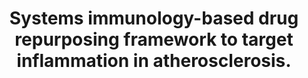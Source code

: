 ---
authors: Amadori L, Calcagno C, Fernandez DM, Koplev S, Fernandez N, Kaur R, Mury
  P, Khan NS, Sajja S, Shamailova R, Cyr Y, Jeon M, Hill CA, Chong PS, Naidu S, Sakurai
  K, Ghotbi AA, Soler R, Eberhardt N, Rahman A, Faries P, Moore KJ, Fayad ZA, Ma'ayan
  A, Giannarelli C
carousel: false
dccs:
- LINCS
doi: 10.1038/s44161-023-00278-y
featured: false
issue: '6'
journal: Nature cardiovascular research
keywords: '[]'
landmark: false
layout: '@/layouts/Publication.astro'
page: 550-571
pmcid: PMC10538622
pmid: 37771373
title: Systems immunology-based drug repurposing framework to target inflammation
  in atherosclerosis.
volume: '2'
year: 2023
---